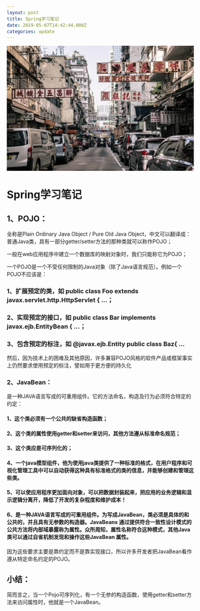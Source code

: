 ```yaml
---
layout: post
title: Spring学习笔记
date: 2019-05-07T14:42:44.000Z
categories: update
---
```


<img src="/images/fulls/01.jpg" class="fit image"> 

# Spring学习笔记


## 1、POJO：

全称是Plain Ordinary Java Object / Pure Old Java Object，中文可以翻译成：普通Java类，具有一部分getter/setter方法的那种类就可以称作POJO；


一般在web应用程序中建立一个数据库的映射对象时，我们只能称它为POJO；


一个POJO是一个不受任何限制的Java对象（除了Java语言规范）。例如一个POJO不应该是：


### 1、扩展预定的类，如       public class Foo extends javax.servlet.http.HttpServlet { ...；


### 2、实现预定的接口，如   public class Bar implements javax.ejb.EntityBean { ...；


### 3、包含预定的标注，如   @javax.ejb.Entity public class Baz{ ...  


然后，因为技术上的困难及其他原因，许多兼容POJO风格的软件产品或框架事实上仍然要求使用预定的标注，譬如用于更方便的持久化

### 2、JavaBean：


是一种JAVA语言写成的可重用组件。它的方法命名，构造及行为必须符合特定的约定：

#### 1、这个类必须有一个公共的缺省构造函数；


#### 2、这个类的属性使用getter和setter来访问，其他方法遵从标准命名规范；


#### 3、这个类应是可序列化的；


#### 4、一个java模型组件，他为使用java类提供了一种标准的格式，在用户程序和可视化管理工具中可以自动获得这种具有标准格式的类的信息，并能够创建和管理这些类。 


#### 5、可以使应用程序更加面向对象，可以把数据封装起来，把应用的业务逻辑和显示逻辑分离开，降低了开发的复杂程度和维护成本！


#### 6、是一种JAVA语言写成的可重用组件。为写成JavaBean，类必须是具体的和公共的，并且具有无参数的构造器。JavaBeans 通过提供符合一致性设计模式的公共方法将内部域暴露称为属性。众所周知，属性名称符合这种模式，其他Java 类可以通过自省机制发现和操作这些JavaBean 属性。


因为这些要求主要是靠约定而不是靠实现接口，所以许多开发者把JavaBean看作遵从特定命名约定的POJO。


## 小结：


 简而言之，当一个Pojo可序列化，有一个无参的构造函数，使用getter和setter方法来访问属性时，他就是一个JavaBean。


